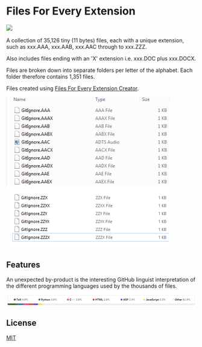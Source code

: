 # Files For Every Extension

[![](https://img.shields.io/github/license/gittools/gitlink.svg)](https://github.com/GregTrevellick/FilesForEveryExtension/blob/master/LICENCE.md)

A collection of 35,126 tiny (11 bytes) files, each with a unique extension, such as xxx.AAA, xxx.AAB, xxx.AAC through to xxx.ZZZ.

Also includes files ending with an 'X' extension i.e. xxx.DOC plus xxx.DOCX.

Files are broken down into separate folders per letter of the alphabet. Each folder therefore contains 1,351 files.

Files created using [Files For Every Extension Creator](https://github.com/GregTrevellick/FilesForEveryExtensionCreator).

![File1](winExpl.png)

## Features

An unexpected by-product is the interesting GitHub linguist interpretation of the different programming languages used by the thousands of files.

![Git Hub Linguist](gitHubLinguist.png)

## License
[MIT](/LICENSE.md)
